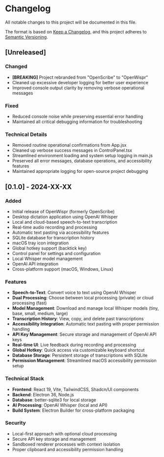 # Changelog

All notable changes to this project will be documented in this file.

The format is based on [Keep a Changelog](https://keepachangelog.com/en/1.0.0/),
and this project adheres to [Semantic Versioning](https://semver.org/spec/v2.0.0.html).

## [Unreleased]

### Changed
- **[BREAKING]** Project rebranded from "OpenScribe" to "OpenWispr"
- Cleaned up excessive developer logging for better user experience
- Improved console output clarity by removing verbose operational messages

### Fixed
- Reduced console noise while preserving essential error handling
- Maintained all critical debugging information for troubleshooting

### Technical Details
- Removed routine operational confirmations from App.jsx
- Cleaned up verbose success messages in ControlPanel.tsx  
- Streamlined environment loading and system setup logging in main.js
- Preserved all error messages, database operations, and accessibility features
- Maintained appropriate logging for open-source project debugging

## [0.1.0] - 2024-XX-XX

### Added
- Initial release of OpenWispr (formerly OpenScribe)
- Desktop dictation application using OpenAI Whisper
- Local and cloud-based speech-to-text transcription
- Real-time audio recording and processing
- Automatic text pasting via accessibility features
- SQLite database for transcription history
- macOS tray icon integration
- Global hotkey support (backtick key)
- Control panel for settings and configuration
- Local Whisper model management
- OpenAI API integration
- Cross-platform support (macOS, Windows, Linux)

### Features
- **Speech-to-Text**: Convert voice to text using OpenAI Whisper
- **Dual Processing**: Choose between local processing (private) or cloud processing (fast)
- **Model Management**: Download and manage local Whisper models (tiny, base, small, medium, large)
- **Transcription History**: View, copy, and delete past transcriptions
- **Accessibility Integration**: Automatic text pasting with proper permission handling
- **API Key Management**: Secure storage and management of OpenAI API keys
- **Real-time UI**: Live feedback during recording and processing
- **Global Hotkey**: Quick access via customizable keyboard shortcut
- **Database Storage**: Persistent storage of transcriptions with SQLite
- **Permission Management**: Streamlined macOS accessibility permission setup

### Technical Stack
- **Frontend**: React 19, Vite, TailwindCSS, Shadcn/UI components
- **Backend**: Electron 36, Node.js
- **Database**: better-sqlite3 for local storage
- **AI Processing**: OpenAI Whisper (local and API)
- **Build System**: Electron Builder for cross-platform packaging

### Security
- Local-first approach with optional cloud processing
- Secure API key storage and management
- Sandboxed renderer processes with context isolation
- Proper clipboard and accessibility permission handling
